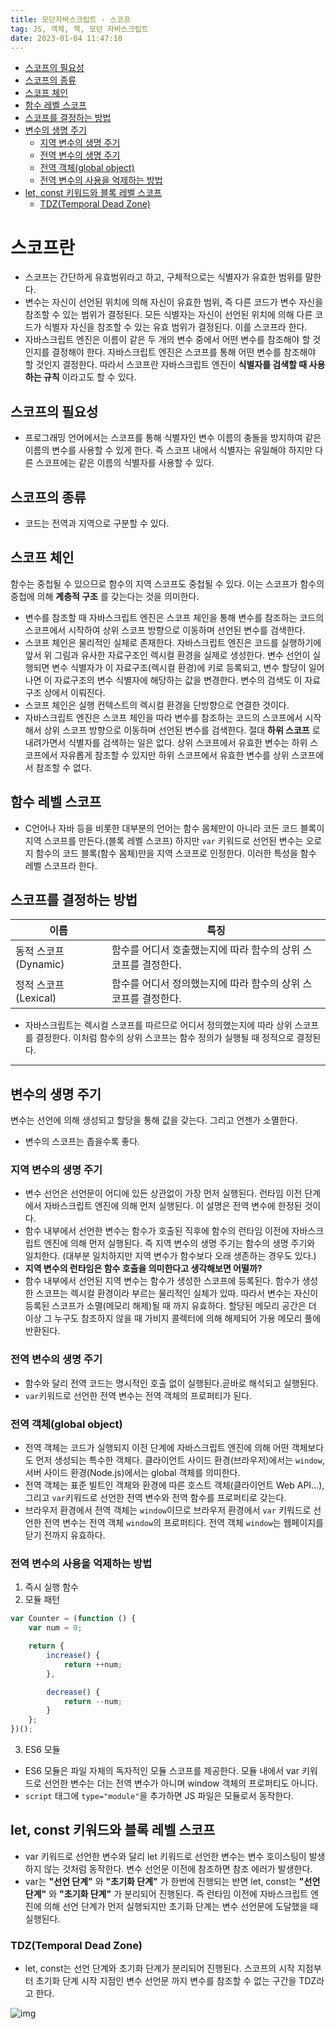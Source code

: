 ```yaml
---
title: 모던자바스크립트 - 스코프
tag: JS, 객체, 책, 모던 자바스크립트
date: 2023-01-04 11:47:10
---
```


- [스코프의 필요성](#스코프의-필요성)
- [스코프의 종류](#스코프의-종류)
- [스코프 체인](#스코프-체인)
- [함수 레벨 스코프](#함수-레벨-스코프)
- [스코프를 결정하는 방법](#스코프를-결정하는-방법)
- [변수의 생명 주기](#변수의-생명-주기)
  - [지역 변수의 생명 주기](#지역-변수의-생명-주기)
  - [전역 변수의 생명 주기](#전역-변수의-생명-주기)
  - [전역 객체(global object)](#전역-객체global-object)
  - [전역 변수의 사용을 억제하는 방법](#전역-변수의-사용을-억제하는-방법)
- [let, const 키워드와 블록 레벨 스코프](#let-const-키워드와-블록-레벨-스코프)
  - [TDZ(Temporal Dead Zone)](#tdztemporal-dead-zone)

# 스코프란

- 스코프는 간단하게 유효범위라고 하고, 구체적으로는 식별자가 유효한 범위를 말한다.
- 변수는 자신이 선언된 위치에 의해 자신이 유효한 범위, 즉 다른 코드가 변수 자신을 참조할 수 있는 범위가 결정된다. 모든 식별자는 자신이 선언된 위치에 의해 다른 코드가 식별자 자신을 참조할 수 있는 유효 범위가 결정된다. 이를 스코프라 한다.
- 자바스크립트 엔진은 이름이 같은 두 개의 변수 중에서 어떤 변수를 참조해야 할 것인지를 결정해야 한다. 자바스크립트 엔진은 스코프를 통해 어떤 변수를 참조해야 할 것인지 결정한다. 따라서 스코프란 자바스크립트 엔진이 **식별자를 검색할 때 사용하는 규칙** 이라고도 할 수 있다.

## 스코프의 필요성

- 프로그래밍 언어에서는 스코프를 통해 식별자인 변수 이름의 충돌을 방지하여 같은 이름의 변수를 사용할 수 있게 한다. 즉 스코프 내에서 식별자는 유일해야 하지만 다른 스코프에는 같은 이름의 식별자를 사용할 수 있다.

## 스코프의 종류

- 코드는 전역과 지역으로 구분할 수 있다.

## 스코프 체인

함수는 중첩될 수 있으므로 함수의 지역 스코프도 중첩될 수 있다. 이는 스코프가 함수의 중첩에 의해 **계층적 구조** 를 갖는다는 것을 의미한다.

- 변수를 참조할 때 자바스크립트 엔진은 스코프 체인을 통해 변수를 참조하는 코드의 스코프에서 시작하여 상위 스코프 방향으로 이동하며 선언된 변수를 검색한다.
- 스코프 체인은 물리적인 실체로 존재한다. 자바스크립트 엔진은 코드를 실행하기에 앞서 위 그림과 유사한 자료구조인 렉시컬 환경을 실제로 생성한다. 변수 선언이 실행되면 변수 식별자가 이 자료구조(렉시컬 환경)에 키로 등록되고, 변수 할당이 일어나면 이 자료구조의 변수 식별자에 해당하는 값을 변경한다. 변수의 검색도 이 자료구조 상에서 이뤄진다.
- 스코프 체인은 실행 컨텍스트의 렉시컬 환경을 단방향으로 연결한 것이다.
- 자바스크립트 엔진은 스코프 체인을 따라 변수를 참조하는 코드의 스코프에서 시작해서 상위 스코프 방향으로 이동하며 선언된 변수를 검색한다. 절대 **하위 스코프** 로 내려가면서 식별자를 검색하는 일은 없다. 상위 스코프에서 유효한 변수는 하위 스코프에서 자유롭게 참조할 수 있지만 하위 스코프에서 유효한 변수를 상위 스코프에서 참조할 수 없다.

## 함수 레벨 스코프

- C언어나 자바 등을 비롯한 대부분의 언어는 함수 몸체만이 아니라 코든 코드 블록이 지역 스코프를 만든다.(블록 레벨 스코프) 하지만 `var` 키워드로 선언된 변수는 오로지 함수의 코드 블록(함수 몸체)만을 지역 스코프로 인정한다. 이러한 특성을 함수 레벨 스코프라 한다.

## 스코프를 결정하는 방법

<div class="table-wrapper">

| 이름                 | 특징                                                           |
| -------------------- | -------------------------------------------------------------- |
| 동적 스코프(Dynamic) | 함수를 어디서 호출했는지에 따라 함수의 상위 스코프를 결정한다. |
| 정적 스코프(Lexical) | 함수를 어디서 정의했는지에 따라 함수의 상위 스코프를 결정한다. |

- 자바스크립트는 렉시컬 스코프를 따르므로 어디서 정의했는지에 따라 상위 스코프를 결정한다. 이처럼 함수의 상위 스코프는 함수 정의가 실행될 때 정적으로 결정된다.

</div>

---

## 변수의 생명 주기

변수는 선언에 의해 생성되고 할당을 통해 값을 갖는다. 그리고 언젠가 소멸한다.

- 변수의 스코프는 좁을수록 좋다.

### 지역 변수의 생명 주기

- 변수 선언은 선언문이 어디에 있든 상관없이 가장 먼저 실행된다. 런타임 이전 단계에서 자바스크립트 엔진에 의해 먼저 실행된다. 이 설명은 전역 변수에 한정된 것이다.
- 함수 내부에서 선언한 변수는 함수가 호출된 직후에 함수의 런타임 이전에 자바스크립트 엔진에 의해 먼저 실행된다. 즉 지역 변수의 생명 주기는 함수의 생명 주기와 일치한다. (대부분 일치하지만 지역 변수가 함수보다 오래 생존하는 경우도 있다.)
- **지역 변수의 런타임은 함수 호출을 의미한다고 생각해보면 어떨까?**
- 함수 내부에서 선언된 지역 변수는 함수가 생성한 스코프에 등록된다. 함수가 생성한 스코프는 렉시컬 환경이라 부르는 물리적인 실체가 있따. 따라서 변수는 자신이 등록된 스코프가 소멸(메모리 해제)될 때 까지 유효하다. 할당된 메모리 공간은 더 이상 그 누구도 참조하지 않을 때 가비지 콜렉터에 의해 해제되어 가용 메모리 풀에 반환된다.

### 전역 변수의 생명 주기

- 함수와 달리 전역 코드는 명시적인 호출 없이 실행된다.곧바로 해석되고 실행된다.
- `var`키워드로 선언한 전역 변수는 전역 객체의 프로퍼티가 된다.

### 전역 객체(global object)

- 전역 객체는 코드가 실행되지 이전 단계에 자바스크립트 엔진에 의해 어떤 객체보다도 먼저 생성되는 특수한 객체다. 클라이언트 사이드 환경(브라우저)에서는 `window`, 서버 사이드 환경(Node.js)에서는 global 객체를 의미한다.
- 전역 객체는 표준 빌트인 객체와 환경에 따른 호스트 객체(클라이언트 Web API...), 그리고 `var`키워드로 선언한 전역 변수와 전역 함수를 프로퍼티로 갖는다.
- 브라우저 환경에서 전역 객체는 `window`이므로 브라우저 환경에서 `var` 키워드로 선언한 전역 변수는 전역 객체 `window`의 프로퍼티다. 전역 객체 `window`는 웹페이지를 닫기 전까지 유효하다.

### 전역 변수의 사용을 억제하는 방법

1. 즉시 실행 함수
2. 모듈 패턴

```js
var Counter = (function () {
	var num = 0;

	return {
		increase() {
			return ++num;
		},

		decrease() {
			return --num;
		}
	};
})();
```

3. ES6 모듈

- ES6 모듈은 파일 자체의 독자적인 모듈 스코프를 제공한다. 모듈 내에서 var 키워드로 선언한 변수는 더는 전역 변수가 아니며 window 객체의 프로퍼티도 아니다.
- `script` 태그에 `type="module"`을 추가하면 JS 파일은 모듈로서 동작한다.

## let, const 키워드와 블록 레벨 스코프

- var 키워드로 선언한 변수와 달리 let 키워드로 선언한 변수는 변수 호이스팅이 발생하지 않는 것처럼 동작한다. 변수 선언문 이전에 참조하면 참조 에러가 발생한다.
- var는 **"선언 단계"** 와 **"초기화 단계"** 가 한번에 진행되는 반면 let, const는 **"선언 단계"** 와 **"초기화 단계"** 가 분리되어 진행된다. 즉 런타임 이전에 자바스크립트 엔진에 의해 선언 단계가 먼저 실행되지만 초기화 단계는 변수 선언문에 도달했을 때 실행된다.

### TDZ(Temporal Dead Zone)

- let, const는 선언 단계와 초기화 단계가 분리되어 진행된다. 스코프의 시작 지점부터 초기화 단계 시작 지점인 변수 선언문 까지 변수를 참조할 수 없는 구간을 TDZ라고 한다.
  <br />

![img](https://raw.githubusercontent.com/h-alex2/h-blog/version1-nextjs/public/posts/scope-01.png?raw=true)
